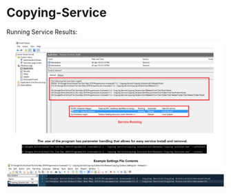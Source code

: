 # Copying-Service

Running Service Results:

![Running Service Results](https://github.com/ArzolaEscuela/Copying-Service/blob/master/Running%20Service%20Results.png)
